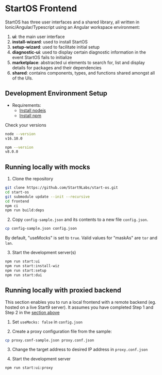 # StartOS Frontend

StartOS has three user interfaces and a shared library, all written in Ionic/Angular/Typescript using an Angular workspace environment:

1. **ui**: the main user interface
1. **install-wizard**: used to install StartOS
1. **setup-wizard**: used to facilitate initial setup
1. **diagnostic-ui**: used to display certain diagnostic information in the event StartOS fails to initialize
1. **marketplace**: abstracted ui elements to search for, list and display details for packages and their dependencies
1. **shared**: contains components, types, and functions shared amongst all of the UIs.

## Development Environment Setup

- Requirements:
  - [Install nodejs](https://nodejs.org/en/)
  - [Install npm](https://www.npmjs.com/get-npm)

Check your versions

```sh
node --version
v16.10.0

npm --version
v8.0.0
```

## Running locally with mocks

1. Clone the repository

```sh
git clone https://github.com/Start9Labs/start-os.git
cd start-os
git submodule update --init --recursive
cd frontend
npm ci
npm run build:deps
```

2. Copy `config-sample.json` and its contents to a new file `config.json`.

```sh
cp config-sample.json config.json
```

By default, "useMocks" is set to `true`.
Valid values for "maskAs" are `tor` and `lan`.

3. Start the development server(s)

```sh
npm run start:ui
npm run start:install-wiz
npm run start:setup
npm run start:dui
```

## Running locally with proxied backend

This section enables you to run a local frontend with a remote backend (eg. hosted on a live Start9 server). It assumes you have completed Step 1 and Step 2 in the [section above](#running-locally-with-mocks)

1. Set `useMocks: false` in `config.json`

2. Create a proxy configuration file from the sample:

```sh
cp proxy.conf-sample.json proxy.conf.json
```

3. Change the target address to desired IP address in `proxy.conf.json`

4. Start the development server

```sh
npm run start:ui:proxy
```
